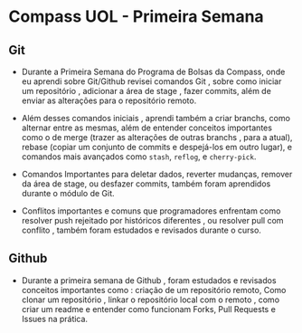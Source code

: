 
# Compass UOL - Primeira Semana

## Git

- Durante a Primeira Semana do Programa de Bolsas da Compass, onde eu aprendi sobre Git/Github revisei comandos Git , sobre como iniciar um repositório , adicionar a área de stage , fazer commits, além de enviar as alterações para o repositório remoto. 

- Além desses comandos iniciais , aprendi também a criar branchs, como alternar entre as mesmas, além de entender conceitos importantes como o de merge (trazer as alterações de outras branchs , para a atual), rebase (copiar um conjunto de commits e despejá-los em outro lugar), e comandos mais avançados como `stash`, `reflog`, e `cherry-pick`.

- Comandos Importantes para deletar dados, reverter mudanças, remover da área de stage, ou desfazer commits, também foram aprendidos durante o módulo de Git.

- Conflitos importantes e comuns que programadores enfrentam como resolver push rejeitado por históricos diferentes , ou resolver pull com conflito , também foram estudados e revisados durante o curso.

## Github

- Durante a primeira semana de Github , foram estudados e revisados conceitos importantes como : criação de um repositório remoto, Como clonar um repositório , linkar o repositório local com o remoto , como criar um readme e entender como funcionam Forks, Pull Requests e Issues na prática.
